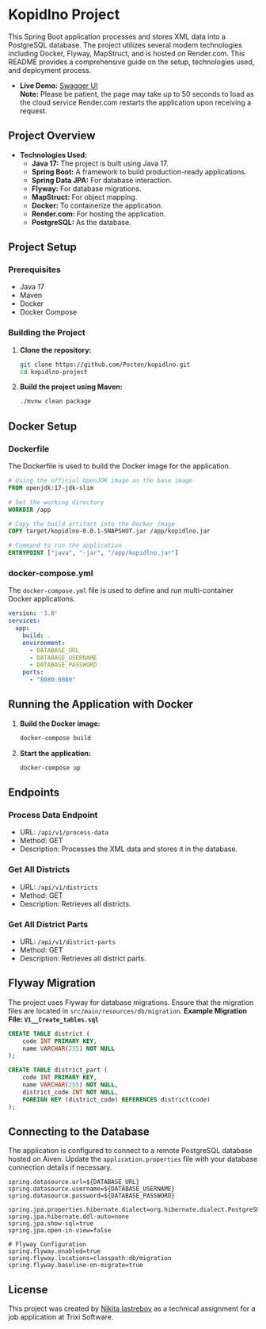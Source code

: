 # Kopidlno Project

This Spring Boot application processes and stores XML data into a PostgreSQL database. The project utilizes several modern technologies including Docker, Flyway, MapStruct, and is hosted on Render.com. This README provides a comprehensive guide on the setup, technologies used, and deployment process.

- **Live Demo:** [Swagger UI](https://kopidlno-app.onrender.com/swagger-ui/index.html)  
  **Note:** Please be patient, the page may take up to 50 seconds to load as the cloud service Render.com restarts the application upon receiving a request.

## Project Overview

- **Technologies Used:**
  - **Java 17:** The project is built using Java 17.
  - **Spring Boot:** A framework to build production-ready applications.
  - **Spring Data JPA:** For database interaction.
  - **Flyway:** For database migrations.
  - **MapStruct:** For object mapping.
  - **Docker:** To containerize the application.
  - **Render.com:** For hosting the application.
  - **PostgreSQL:** As the database.

 ## Project Setup

### Prerequisites

- Java 17
- Maven
- Docker
- Docker Compose

### Building the Project

1. **Clone the repository:**
   ```bash
   git clone https://github.com/Pocten/kopidlno.git
   cd kopidlno-project
   ```
   
2. **Build the project using Maven:**
   ```bash
   ./mvnw clean package
    ```
## Docker Setup

### Dockerfile
The Dockerfile is used to build the Docker image for the application.
```Dockerfile
# Using the official OpenJDK image as the base image
FROM openjdk:17-jdk-slim

# Set the working directory
WORKDIR /app

# Copy the build artifact into the Docker image
COPY target/kopidlno-0.0.1-SNAPSHOT.jar /app/kopidlno.jar

# Command to run the application
ENTRYPOINT ["java", "-jar", "/app/kopidlno.jar"]
```

### docker-compose.yml
The `docker-compose.yml` file is used to define and run multi-container Docker applications.
```yaml
version: '3.8'
services:
  app:
    build: .
    environment:
      - DATABASE_URL
      - DATABASE_USERNAME
      - DATABASE_PASSWORD
    ports:
      - "8080:8080"
```

## Running the Application with Docker
1. **Build the Docker image:**
   ```bash
   docker-compose build
    ```
2. **Start the application:**
   ```bash
   docker-compose up
    ```

## Endpoints
### Process Data Endpoint
- URL: `/api/v1/process-data`
- Method: GET
- Description: Processes the XML data and stores it in the database.

### Get All Districts
- URL: `/api/v1/districts`
- Method: GET
- Description: Retrieves all districts.

### Get All District Parts
- URL: `/api/v1/district-parts`
- Method: GET
- Description: Retrieves all district parts.

## Flyway Migration
The project uses Flyway for database migrations. Ensure that the migration files are located in `src/main/resources/db/migration`.
**Example Migration File: `V1__Create_tables.sql`**
```sql
CREATE TABLE district (
    code INT PRIMARY KEY,
    name VARCHAR(255) NOT NULL
);

CREATE TABLE district_part (
    code INT PRIMARY KEY,
    name VARCHAR(255) NOT NULL,
    district_code INT NOT NULL,
    FOREIGN KEY (district_code) REFERENCES district(code)
);
```
## Connecting to the Database
The application is configured to connect to a remote PostgreSQL database hosted on Aiven. Update the `application.properties` file with your database connection details if necessary.
```properties
spring.datasource.url=${DATABASE_URL}
spring.datasource.username=${DATABASE_USERNAME}
spring.datasource.password=${DATABASE_PASSWORD}

spring.jpa.properties.hibernate.dialect=org.hibernate.dialect.PostgreSQLDialect
spring.jpa.hibernate.ddl-auto=none
spring.jpa.show-sql=true
spring.jpa.open-in-view=false

# Flyway Configuration
spring.flyway.enabled=true
spring.flyway.locations=classpath:db/migration
spring.flyway.baseline-on-migrate=true
```
## License
This project was created by [Nikita Iastrebov](https://www.linkedin.com/in/nikita-iastrebov-0879001bb/) as a technical assignment for a job application at Trixi Software.
